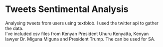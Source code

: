 # Tweets Sentimental Analysis
Analysing tweets from users using textblob.
I used the twitter api to gather  the data.
<br/>
I've included csv files from Kenyan President Uhuru Kenyatta, Kenyan lawyer Dr. Miguna Miguna and President Trump. The can be used for SA.
